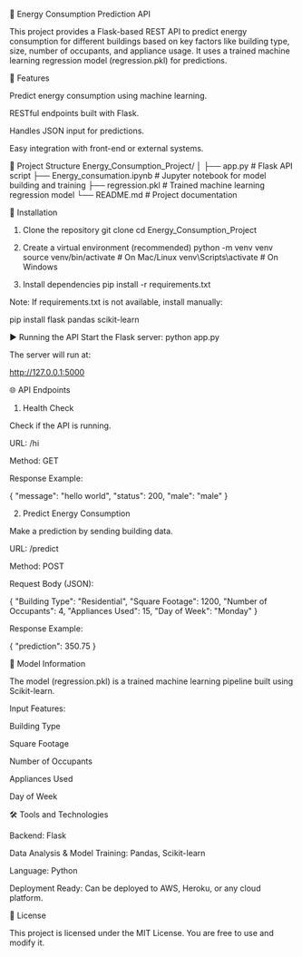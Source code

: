 🏢 Energy Consumption Prediction API

This project provides a Flask-based REST API to predict energy consumption for different buildings based on key factors like building type, size, number of occupants, and appliance usage. It uses a trained machine learning regression model (regression.pkl) for predictions.

🚀 Features

Predict energy consumption using machine learning.

RESTful endpoints built with Flask.

Handles JSON input for predictions.

Easy integration with front-end or external systems.

📂 Project Structure
Energy_Consumption_Project/
│
├── app.py                   # Flask API script
├── Energy_consumation.ipynb # Jupyter notebook for model building and training
├── regression.pkl           # Trained machine learning regression model
└── README.md                # Project documentation

🔧 Installation
1. Clone the repository
git clone <your-repo-url>
cd Energy_Consumption_Project

2. Create a virtual environment (recommended)
python -m venv venv
source venv/bin/activate   # On Mac/Linux
venv\Scripts\activate      # On Windows

3. Install dependencies
pip install -r requirements.txt


Note: If requirements.txt is not available, install manually:

pip install flask pandas scikit-learn

▶️ Running the API
Start the Flask server:
python app.py


The server will run at:

http://127.0.0.1:5000

🌐 API Endpoints
1. Health Check

Check if the API is running.

URL: /hi

Method: GET

Response Example:

{
  "message": "hello world",
  "status": 200,
  "male": "male"
}

2. Predict Energy Consumption

Make a prediction by sending building data.

URL: /predict

Method: POST

Request Body (JSON):

{
  "Building Type": "Residential",
  "Square Footage": 1200,
  "Number of Occupants": 4,
  "Appliances Used": 15,
  "Day of Week": "Monday"
}


Response Example:

{
  "prediction": 350.75
}

🧠 Model Information

The model (regression.pkl) is a trained machine learning pipeline built using Scikit-learn.

Input Features:

Building Type

Square Footage

Number of Occupants

Appliances Used

Day of Week

🛠 Tools and Technologies

Backend: Flask

Data Analysis & Model Training: Pandas, Scikit-learn

Language: Python

Deployment Ready: Can be deployed to AWS, Heroku, or any cloud platform.

📜 License

This project is licensed under the MIT License. You are free to use and modify it.
